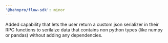 ```yaml
---
'@hahnpro/flow-sdk': minor
---
```


Added capability that lets the user return a custom json serializer in their RPC functions to serilaize data that contains non python types (like numpy or pandas) without adding any dependencies.
